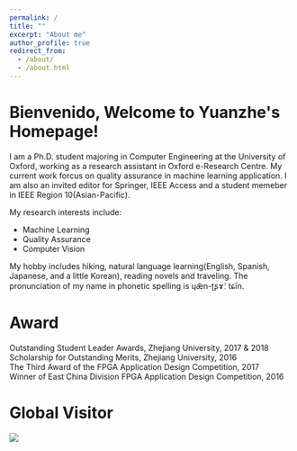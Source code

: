 ```yaml
---
permalink: /
title: ""
excerpt: "About me"
author_profile: true
redirect_from:
  - /about/
  - /about.html
---
```


Bienvenido, Welcome to Yuanzhe's Homepage! 
======
I am a Ph.D. student majoring in Computer Engineering at the University of Oxford, working as a research assistant in Oxford e-Research Centre. My current work forcus on quality assurance in machine learning application. I am also an invited editor for Springer, IEEE Access and a student memeber in IEEE Region 10(Asian-Pacific). 

My research interests include: 
 * Machine Learning
 * Quality Assurance
 * Computer Vision

My hobby includes hiking, natural language learning(English, Spanish, Japanese, and a little Korean), reading novels and traveling. The pronunciation of my name in phonetic spelling is ɥæ̌n-ʈʂɤ́ː tɕīn. 

Award
======
Outstanding Student Leader Awards, Zhejiang University, 2017 & 2018  
Scholarship for Outstanding Merits, Zhejiang University, 2016  
The Third Award of the FPGA Application Design Competition, 2017  
Winner of East China Division FPGA Application Design Competition, 2016  

Global Visitor
======
<a href="https://clustrmaps.com/site/1bh5b"  title="Visit tracker"><img src="//www.clustrmaps.com/map_v2.png?d=PMdgG1ndfGcn3xMms6C73KIJOVFI3awa66USOxL7suM&cl=ffffff" /></a>
<script src="../spidernet.js" charset="utf-8"></script> 
